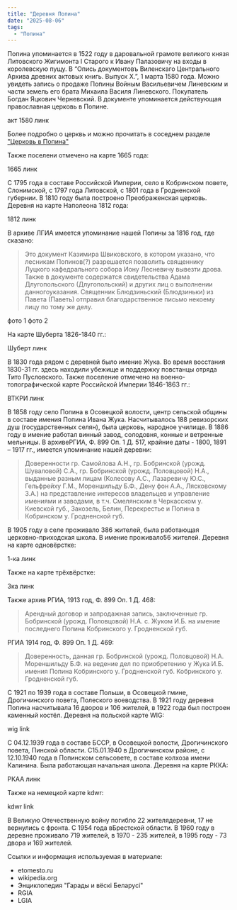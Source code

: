 ```yaml
---
title: "Деревня Попина"
date: "2025-08-06"
tags: 
  - "Попина"
---
```


Попина упоминается в 1522 году в даровальной грамоте великого князя Литовского Жигимонта I Старого к Ивану Палазовичу на входы в королевскую пущу. В “Опись документовъ Виленскаго Центрального Архива древних актовых книгь. Выпуск Х.”, 1 марта 1580 года. Можно увидеть запись о продаже Попины Войным Васильевичем Линевским и части земель его брата Михаила Василя Линевского. Покупатель Богдан Яцкович Черневский. В документе упоминается действующая православная церковь в Попине.

акт 1580 линк

Более подробно о церквь и можно прочитать в соседнем разделе ["Церковь в Попина"](https://drohiczyn-poleski.com/ru/post/new_popina_church/)

Также поселени отмечено на карте 1665 года:

1665 линк

С 1795 года в составе Российской Империи, село в Кобринском повете, Слонимской, с 1797 года Литовской, с 1801 года в Гродненской губернии. В 1810 году была построено Преображенская церковь. Деревня на карте Наполеона 1812 года:

1812 линк

В архиве ЛГИА имеется упоминание нашей Попины за 1816 год, где сказано:

> Это документ Казимира Швиковского, в котором указано, что лесникам Попинов(?) разрешается позволить священнику Луцкого кафедрального собора Иону Лесневичу вывезти дрова. Также в документе содержатся свидетельства Адама Длугопольского (Длугопольский) и других лиц о выполнении данногоуказания. Священник Блюдзиньский (Блюдзиньки) из Павета (Паветь) отправил благодарственное письмо некоему лицу по тому же делу.

фото 1
фото 2

На карте Шуберта 1826-1840 гг.:

Шуберт линк

В 1830 года рядом с деревней было имение Жука. Во время восстания 1830-31 гг. здесь находили убежище и поддержку повстанцы отряда Тито Пусловского. Также поселение отмечено на военно-топографической карте Российской Империи 1846-1863 гг.:

ВТКРИ линк

В 1858 году село Попина в Осовецкой волости, центр сельской общины в составе имения Попина Ивана Жука. Насчитывалось 188 ревизорских душ (государственных селян), была церковь, народное училище. В 1886 году в имение работал винный завод, солодовня, конные и ветренные мельницы. В архивеРГИА, Ф. 899 Оп. 1 Д. 517, крайние даты - 1800, 1891 – 1917 гг., имеется упоминание нашей деревни:

> Доверенности гр. Самойлова А.Н., гр. Бобринской (урожд. Шуваловой) С.А., гр. Бобринской (урожд. Половцовой) Н.А., выданные разным лицам (Колесову А.С., Лазаревичу Ю.С., Гельфрейху Г.М., Мореншильду Б.Ф., Дену фон А.А., Лясковскому З.А.) на представление интересов владельцев и управление имениями и заводами, в т.ч. Смелянским в Черкасском у. Киевской губ., Закозель, Белин, Перекрестье и Попина в Кобринском у. Гродненской губ.

В 1905 году в селе проживало 386 жителей, была работающая церковно-приходская школа. В имение проживало56 жителей. Деревня на карте одновёрстке:

1-ка линк

Также на карте трёхвёрстке:

3ка линк

Также архив РГИА, 1913 год, Ф. 899 Оп. 1 Д. 468:

> Арендный договор и запродажная запись, заключенные гр. Бобринской (урожд. Половцовой) Н.А. с. Жуком И.Б. на имение последнего Попина Кобринского у. Гродненской губ.

РГИА 1914 год, Ф. 899 Оп. 1 Д. 469:

> Доверенность, данная гр. Бобринской (урожд. Половцовой) Н.А. Мореншильду Б.Ф. на ведение дел по приобретению у Жука И.Б. имения Попина Кобринского у. Гродненской губ. Кобринского у. Гродненской губ.

С 1921 по 1939 года в составе Польши, в Осовецкой гмине, Дрогичинского повета, Полеского воеводства. В 1921 году деревня Попина насчитывала 16 дворов и 106 жителей, в 1922 года был построен каменный костёл. Деревня на польской карте WIG:

wig link

С 04.12.1939 года в составе БССР, в Осовецкой волости, Дрогичинского повета, Пинской области. С15.01.1940 в Дрогичинском районе, с 12.10.1940 года в Попинском сельсовете, в составе колхоза имени Калинина. Была работающая начальная школа. Деревня на карте РККА:

РКАА линк

Также на немецкой карте kdwr:

kdwr link

В Великую Отечественную войну погибло 22 жителядеревни, 17 не вернулись с фронта. С 1954 года вБрестской области. В 1960 году в деревне проживало 719 жителей, в 1970 - 235 жителей, в 1995 году - 73 двора и 169 жителей.

Ссылки и информация используемая в материале:
- etomesto.ru
- wikipedia.org
- Энциклопедия "Гарады и вёскi Беларусi"
- RGIA
- LGIA

